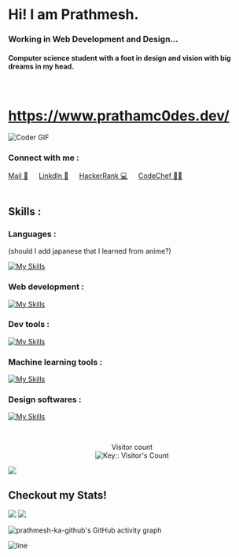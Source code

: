# Hi! I am Prathmesh.  
### Working in Web Development and Design...
#### Computer science student with a foot in design and vision with big dreams in my head.
<br>
<h1><a target="_blank" href="https://www.prathamc0des.dev/">https://www.prathamc0des.dev/</a></h1>

<img alt="Coder GIF" height=auto width=auto src="https://cdn.dribbble.com/users/730703/screenshots/6581243/avento.gif" />


<br>
<h3 align="left">Connect with me : </h3>
  <a target="_blank" href="mailto:pkale@albany.edu">Mail 📨</a> &emsp; <a target="_blank" href="https://www.linkedin.com/in/prathmesh-kale-a1713623a/">Linkdln 👔</a> &emsp; <a target="_blank" href="https://www.hackerrank.com/profile/_pratham_codes_">HackerRank 💻</a> &emsp; <a target="_blank" href="https://www.codechef.com/users/pratham_c0des">CodeChef 👨‍🍳 </a> <br>
<br>
<p align="left"> 
<h2 align="left">Skills : </h2>

<h3 align="left">Languages : </h3>

(should I add japanese that I learned from anime?)

[![My Skills](https://skillicons.dev/icons?i=c,java,js,ts,py,bash,powershell,md&perline=13)](#)


<h3 align="left">Web development : </h3>

[![My Skills](https://skillicons.dev/icons?i=html,css,tailwind,react,next,astro,threejs,jquery,expressjs,flask,nodejs,deno,vite,firebase,mongodb,mysql,postgres,azure,gcp,docker,git,github,githubactions&perline=13)](#)


<h3 align="left">Dev tools : </h3>

[![My Skills](https://skillicons.dev/icons?i=postman,vscode,neovim,arch,linux&perline=13)](#)


<h3 align="left">Machine learning tools : </h3>

[![My Skills](https://skillicons.dev/icons?i=opencv,sklearn,tensorflow,matlab)](#)


<h3 align="left">Design softwares : </h3>

[![My Skills](https://skillicons.dev/icons?i=figma,ps,ai&perline=13)](#)


<br>
<p align="center"> 
  Visitor count<br>
  <img src="https://profile-counter.deno.dev/prathmesh-ka-github/count.svg" alt="Key:: Visitor's Count" />
</p>

<a href=https://github.com/prathmesh-ka-github><img src="contributions.svg"></a>
<br> 


<h2 align="left">Checkout my Stats!</h2>

[//]: ![](https://github-readme-stats.vercel.app/api/top-langs/?username=prathmesh-ka-github&theme=tokyonight&hide_border=true&include_all_commits=false&count_private=true&layout=compact)<br/>
![](https://github-readme-stats.vercel.app/api?username=prathmesh-ka-github&theme=tokyonight&hide_border=true&include_all_commits=false&count_private=false)
![](https://github-readme-streak-stats-eight.vercel.app/?user=prathmesh-ka-github&theme=tokyonight&hide_border=true)<br/>

![prathmesh-ka-github's GitHub activity graph]( https://github-readme-activity-graph.vercel.app/graph?username=prathmesh-ka-github&theme=react-dark&area=true&hide_border=true#gh-light-mode-only)

![line](https://user-images.githubusercontent.com/73097560/115834477-dbab4500-a447-11eb-908a-139a6edaec5c.gif)
